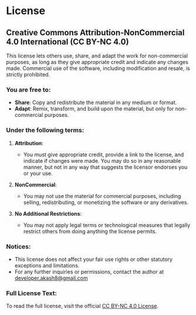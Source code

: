 # License

## Creative Commons Attribution-NonCommercial 4.0 International (CC BY-NC 4.0)

This license lets others use, share, and adapt the work for non-commercial purposes, as long as they give appropriate credit and indicate any changes made. Commercial use of the software, including modification and resale, is strictly prohibited.

### You are free to:
- **Share**: Copy and redistribute the material in any medium or format.
- **Adapt**: Remix, transform, and build upon the material, but only for non-commercial purposes.

### Under the following terms:
1. **Attribution**:
   - You must give appropriate credit, provide a link to the license, and indicate if changes were made. You may do so in any reasonable manner, but not in any way that suggests the licensor endorses you or your use.

2. **NonCommercial**:
   - You may not use the material for commercial purposes, including selling, redistributing, or monetizing the software or any derivatives.

3. **No Additional Restrictions**:
   - You may not apply legal terms or technological measures that legally restrict others from doing anything the license permits.

### Notices:
- This license does not affect your fair use rights or other statutory exceptions and limitations.
- For any further inquiries or permissions, contact the author at [developer.akash8@gmail.com](mailto:developer.akash8@gmail.com)

### Full License Text:
To read the full license, visit the official [CC BY-NC 4.0 License](https://creativecommons.org/licenses/by-nc/4.0/).
